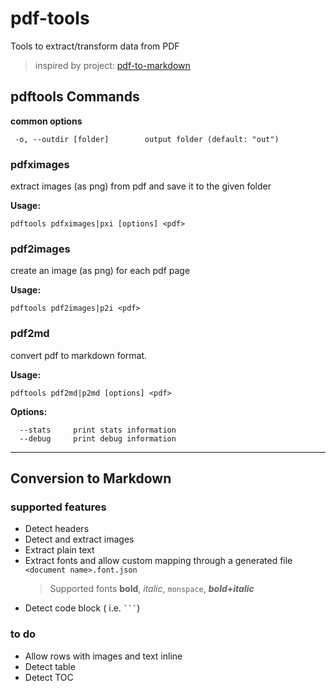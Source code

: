 # pdf-tools

Tools to extract/transform data from PDF

> inspired by project: [pdf-to-markdown](https://github.com/jzillmann/pdf-to-markdown)


## pdftools Commands 

**common options**
```
 -o, --outdir [folder]        output folder (default: "out")
```

### pdfximages

extract images (as png) from pdf and save it to the given folder

**Usage:** 
```
pdftools pdfximages|pxi [options] <pdf>
```

### pdf2images

create an image (as png) for each pdf page

**Usage:** 
```
pdftools pdf2images|p2i <pdf>
```

### pdf2md 

convert pdf to markdown format.

**Usage:** 
```
pdftools pdf2md|p2md [options] <pdf>
```

**Options:**
```
  --stats     print stats information
  --debug     print debug information
```

----

## Conversion to Markdown 

### supported features

* Detect headers
* Detect and extract images 
* Extract plain text 
* Extract fonts and allow custom mapping through a generated file `<document name>.font.json`
  > Supported fonts **bold**, _italic_, `monspace`, **_bold+italic_**
* Detect code block ( i.e. ` ``` `)

### to do

* Allow rows with images and text inline 
* Detect table 
* Detect TOC